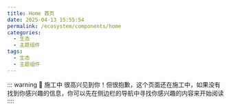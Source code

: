 ```yaml
---
title: Home 首页
date: 2025-04-13 15:55:54
permalink: /ecosystem/components/home
categories:
  - 生态
  - 主题组件
tags:
  - 生态
  - 主题组件
---
```


::: warning 🚧 施工中
很高兴见到你！但很抱歉，这个页面还在施工中，如果没有找到你感兴趣的信息，你可以先在侧边栏的导航中寻找你感兴趣的内容来开始阅读
::::
